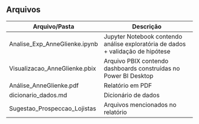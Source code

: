 ## Arquivos

| Arquivo/Pasta                 | Descrição                                                                       |
|-------------------------------|---------------------------------------------------------------------------------|
| Analise_Exp_AnneGlienke.ipynb | Jupyter Notebook contendo análise exploratória de dados + validação de hipótese |
| Visualizacao_AnneGlienke.pbix | Arquivo PBIX contendo dashboards construídas no Power BI Desktop                |
| Análise_AnneGlienke.pdf       | Relatório em PDF                                                                |
| dicionario_dados.md           | Dicionário de dados                                                             |
| Sugestao_Prospeccao_Lojistas  | Arquivos mencionados no relatório                                               |
